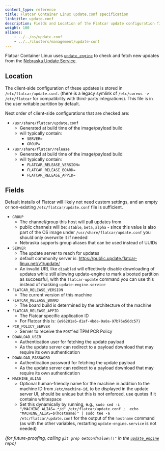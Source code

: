 ```yaml
---
content_type: reference
title: Flatcar Container Linux update.conf specification
linktitle: update.conf
description: Fields and Location of the Flatcar update configuration file.
weight: 100
aliases:
    - ../../os/update-conf
    - ../../clusters/management/update-conf
---
```


Flatcar Container Linux uses [`update_engine`][update_engine] to check and fetch new updates from the [Nebraska Update Service](https://github.com/kinvolk/nebraska).

## Location

The client-side configuration of these updates is stored in `/etc/flatcar/update.conf`.
(there is a legacy symlink of `/etc/coreos -> /etc/flatcar` for compatibility with third-party integrations).
This file is in the user writable partition by default.

Next order of client-side configurations that are checked are:

* `/usr/share/flatcar/update.conf`
  * Generated at build time of the image/payload build
  * will typically contain:
    * `SERVER=`
    * `GROUP=`
* `/usr/share/flatcar/release`
  * Generated at build time of the image/payload build
  * will typically contain:
    * `FLATCAR_RELEASE_VERSION=`
    * `FLATCAR_RELEASE_BOARD=`
    * `FLATCAR_RELEASE_APPID=`

## Fields

Default installs of Flatcar will likely not need custom settings, and an empty or non-existing `/etc/flatcar/update.conf` file is sufficient.

* `GROUP`
  * The channel/group this host will pull updates from
  * public channels will be: `stable`, `beta`, `alpha` - since this value is also part of the OS image under `/usr/share/flatcar/update.conf` you should only overwrite it if needed
  * Nebraska supports group aliases that can be used instead of UUIDs
* `SERVER`
  * The update server to reach for updates
  * default community server is: https://public.update.flatcar-linux.net/v1/update/
  * An invalid URL like `disabled` will effectively disable downloading of updates while still allowing update-engine to mark a booted partition as successful, with the `flatcar-update` command you can use this instead of masking `update-engine.service`
* `FLATCAR_RELEASE_VERSION`
  * The current version of this machine
* `FLATCAR_RELEASE_BOARD`
  * The board build is determined by the architecture of the machine
* `FLATCAR_RELEASE_APPID`
  * The Flatcar specific application ID
  * For Flatcar this is: `{e96281a6-d1af-4bde-9a0a-97b76e56dc57}`
* `PCR_POLICY_SERVER`
  * Server to receive the `POST`'ed TPM PCR Policy
* `DOWNLOAD_USER`
  * Authentication user for fetching the update payload
  * As the update server can redirect to a payload download that may require its own authentication
* `DOWNLOAD_PASSWORD`
  * Authentication password for fetching the update payload
  * As the update server can redirect to a payload download that may require its own authentication
* `MACHINE_ALIAS`
  * Optional human-friendly name for the machine in addition to the machine ID from `/etc/machine-id`, to be displayed in the update server UI, should be unique but this is not enforced, use quotes if it contains whitespace
  * Set this dynamically by running, e.g., `sudo sed -i "/MACHINE_ALIAS=.*/d" /etc/flatcar/update.conf ;  echo "MACHINE_ALIAS=$(hostname)" | sudo tee -a /etc/flatcar/update.conf` for the output of the `hostname` command (as with the other variables, restarting `update-engine.service` is not needed)

_(for future-proofing, calling `git grep GetConfValue\(\"` in the [`update_engine`][update_engine] repo)_

[update_engine]: https://github.com/flatcar/update_engine
